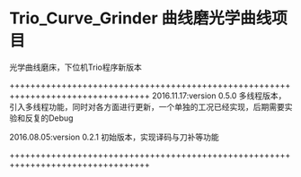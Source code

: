 # Trio_Curve_Grinder 曲线磨光学曲线项目
光学曲线磨床，下位机Trio程序新版本

+++++++++++++++++++++++++++++++++++++++++++++++++++++++++++++++++++++++++++++++++
2016.11.17:version 0.5.0 多线程版本，引入多线程功能，同时对各方面进行更新，一个单独的工况已经实现，后期需要实验和反复的Debug


2016.08.05:version 0.2.1 初始版本，实现译码与刀补等功能


+++++++++++++++++++++++++++++++++++++++++++++++++++++++++++++++++++++++++++++++++
